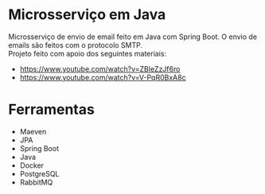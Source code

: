 # Microsserviço em Java
Microsserviço de envio de email feito em Java com Spring Boot. 
O envio de emails são feitos com o protocolo SMTP. <br>
Projeto feito com apoio dos seguintes materiais:
- https://www.youtube.com/watch?v=ZBleZzJf6ro
- https://www.youtube.com/watch?v=V-PqR0BxA8c
# Ferramentas
<ul>
    <li>Maeven</li>
    <li>JPA</li>
    <li>Spring Boot</li>
    <li>Java</li>
    <li>Docker</li>
    <li>PostgreSQL</li>
    <li>RabbitMQ</li>
</ul>